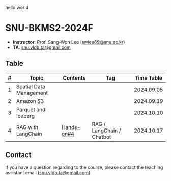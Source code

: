 hello world
# SNU-BKMS2-2024F

- **Instructor**: Prof. Sang-Won Lee (swlee69@snu.ac.kr)
- **TA**:         snu.vldb.ta@gmail.com

## Table
| # | Topic                   | Contents                                      | Tag                 | Time Table |
|---|-------------------------|-----------------------------------------------|---------------------|------------| 
| 1 | Spatial Data Management |                                               |                          | 2024.09.05 |
| 2 | Amazon S3               |                                               |                          | 2024.09.19 |
| 3 | Parquet and Iceberg     |                                               |                          | 2024.10.10 |
| 4 | RAG with LangChain      | [Hands-on#4](./RAG/)                          | RAG / LangChain / Chatbot| 2024.10.17 |


## Contact
If you have a question regarding to the course, please contact the teaching assistant email (snu.vldb.ta@gmail.com)
